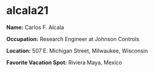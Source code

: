 # alcala21

**Name:** Carlos F. Alcala

**Occupation:** Research Engineer at Johnson Controls

**Location:** 507 E. Michigan Street, Milwaukee, Wisconsin

**Favorite Vacation Spot:** Riviera Maya, Mexico